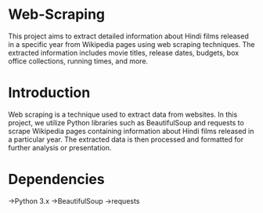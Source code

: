 # Web-Scraping

This project aims to extract detailed information about Hindi films released in a specific year from Wikipedia pages using web scraping techniques. The extracted information includes movie titles, release dates, budgets, box office collections, running times, and more.

# Introduction
Web scraping is a technique used to extract data from websites. In this project, we utilize Python libraries such as BeautifulSoup and requests to scrape Wikipedia pages containing information about Hindi films released in a particular year. The extracted data is then processed and formatted for further analysis or presentation.

# Dependencies
->Python 3.x
->BeautifulSoup
->requests


